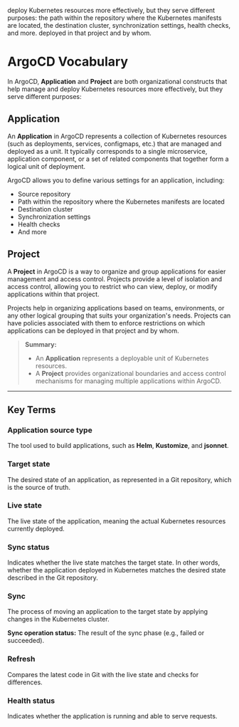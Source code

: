 deploy Kubernetes resources more effectively, but they serve different purposes:
the path within the repository where the Kubernetes manifests are located, the destination cluster,
synchronization settings, health checks, and more.
deployed in that project and by whom.

# ArgoCD Vocabulary

In ArgoCD, **Application** and **Project** are both organizational constructs that help manage and deploy Kubernetes resources more effectively, but they serve different purposes:

## Application
An **Application** in ArgoCD represents a collection of Kubernetes resources (such as deployments, services, configmaps, etc.) that are managed and deployed as a unit. It typically corresponds to a single microservice, application component, or a set of related components that together form a logical unit of deployment.

ArgoCD allows you to define various settings for an application, including:
- Source repository
- Path within the repository where the Kubernetes manifests are located
- Destination cluster
- Synchronization settings
- Health checks
- And more

## Project
A **Project** in ArgoCD is a way to organize and group applications for easier management and access control. Projects provide a level of isolation and access control, allowing you to restrict who can view, deploy, or modify applications within that project.

Projects help in organizing applications based on teams, environments, or any other logical grouping that suits your organization's needs. Projects can have policies associated with them to enforce restrictions on which applications can be deployed in that project and by whom.

> **Summary:**
> - An **Application** represents a deployable unit of Kubernetes resources.
> - A **Project** provides organizational boundaries and access control mechanisms for managing multiple applications within ArgoCD.

---

## Key Terms

### Application source type
The tool used to build applications, such as **Helm**, **Kustomize**, and **jsonnet**.

### Target state
The desired state of an application, as represented in a Git repository, which is the source of truth.

### Live state
The live state of the application, meaning the actual Kubernetes resources currently deployed.

### Sync status
Indicates whether the live state matches the target state. In other words, whether the application deployed in Kubernetes matches the desired state described in the Git repository.

### Sync
The process of moving an application to the target state by applying changes in the Kubernetes cluster.

**Sync operation status:** The result of the sync phase (e.g., failed or succeeded).

### Refresh
Compares the latest code in Git with the live state and checks for differences.

### Health status
Indicates whether the application is running and able to serve requests.

